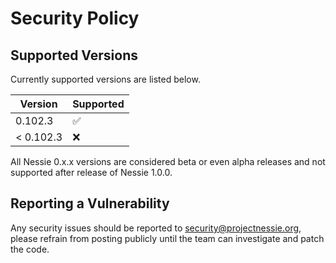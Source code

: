 # Security Policy

## Supported Versions

Currently supported versions are listed below.

| Version  | Supported          |
|----------|--------------------|
| 0.102.3   | :white_check_mark: |
| < 0.102.3 | :x:                |

All Nessie 0.x.x versions are considered beta or even alpha releases and not supported after
release of Nessie 1.0.0.

## Reporting a Vulnerability

Any security issues should be reported to security@projectnessie.org, please refrain from posting publicly until the team can investigate and patch the code.
